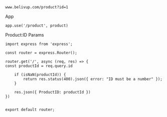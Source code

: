     www.belivup.com/product?id=1

App

    app.use('/product', product)

Product:ID Params

    import express from 'express';
    
    const router = express.Router();

    router.get('/', async (req, res) => {
    const productId = req.query.id
    
        if (isNaN(productId)) {
            return res.status(400).json({ error: "ID must be a number" });
        }
    
        res.json({ ProductID: productId })
    })
    
    
    export default router;
